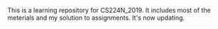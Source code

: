 This is a learning repository for CS224N_2019. It includes most of the meterials and my solution to assignments. It's now updating.